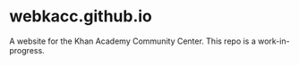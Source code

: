 # webkacc.github.io
A website for the Khan Academy Community Center. This repo is a work-in-progress.
